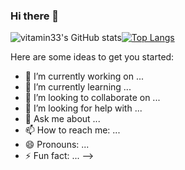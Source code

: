 ### Hi there 👋

![vitamin33's GitHub stats](https://github-readme-stats.vercel.app/api?username=vitamin33&hide=contribs,prs)[![Top Langs](https://github-readme-stats.vercel.app/api/top-langs/?username=vitamin33)](https://github.com/vitamin33/github-readme-stats)

Here are some ideas to get you started:

- 🔭 I’m currently working on ...
- 🌱 I’m currently learning ...
- 👯 I’m looking to collaborate on ...
- 🤔 I’m looking for help with ...
- 💬 Ask me about ...
- 📫 How to reach me: ...
- 😄 Pronouns: ...
- ⚡ Fun fact: ...
-->
